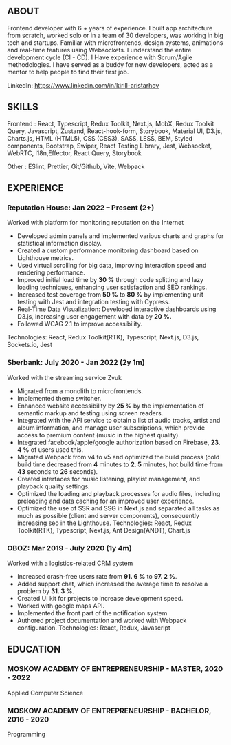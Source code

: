 ## ABOUT


Frontend developer with 6 + years of experience. I built app architecture from scratch,
worked solo or in a team of 30 developers, was working in big tech and startups. Familiar
with microfrontends, design systems, animations and real-time features using
Websockets. I understand the entire development cycle (CI - CD). I Have experience with
Scrum/Agile methodologies. I have served as a buddy for new developers, acted as a
mentor to help people to find their first job.

LinkedIn: https://www.linkedin.com/in/kirill-aristarhov

## SKILLS


Frontend : React, Typescript, Redux Toolkit, Next.js, MobX, Redux Toolkit Query, Javascript,
Zustand, React-hook-form, Storybook, Material UI, D3.js, Charts.js, HTML (HTML5), CSS
(CSS3), SASS, LESS, BEM, Styled components, Bootstrap, Swiper, React Testing Library, Jest, Websocket, WebRTC, i18n,Effector, React Query, Storybook

Other : ESlint, Prettier, Git/Github, Vite, Webpack



## EXPERIENCE

###  Reputation House: Jan 2022 – Present (2+)


Worked with platform for monitoring reputation on the Internet
- Developed admin panels and implemented various charts and graphs for statistical
information display.
- Created a custom performance monitoring dashboard based on Lighthouse metrics.
- Used virtual scrolling for big data, improving interaction speed and rendering
performance.
- Improved initial load time by **30 %** through code splitting and lazy loading techniques,
enhancing user satisfaction and SEO rankings.
- Increased test coverage from **50 %** to **80 %** by implementing unit testing with Jest and
integration testing with Cypress.
- Real-Time Data Visualization: Developed interactive dashboards using D3.js, increasing
user engagement with data by **20 %.**
- Followed WCAG 2.1 to improve accessibility.

Technologies: React, Redux Toolkit(RTK), Typescript, Next.js, D3.js, Sockets.io, Jest

### Sberbank: July 2020 - Jan 2022 (2y 1m)

Worked with the streaming service Zvuk

- Migrated from a monolith to microfrontends.
- Implemented theme switcher.
- Enhanced website accessibility by **25 %** by the implementation of semantic markup and
testing using screen readers.
- Integrated with the API service to obtain a list of audio tracks, artist and album
information, and manage user subscriptions, which provide access to premium content
(music in the highest quality).
- Integrated facebook/apple/google authorization based on Firebase, **23. 4 %** of users used
this.
- Migrated Webpack from v4 to v5 and optimized the build process (cold build time
decreased from **4** minutes to **2. 5** minutes, hot build time from **43** seconds to **26** seconds).
- Created interfaces for music listening, playlist management, and playback quality
settings.
- Optimized the loading and playback processes for audio files, including preloading and
data caching for an improved user experience.
- Optimized the use of SSR and SSG in Next.js and separated all tasks as much as possible
(client and server components), consequently increasing seo in the Lighthouse.
Technologies: React, Redux Toolkit(RTK), Typescript, Next.js, Ant Design(ANDT), Chart.js


### OBOZ: Mar 2019 - July 2020 (1y 4m)


Worked with a logistics-related CRM system

- Increased crash-free users rate from **91. 6 %** to **97. 2 %**.
- Added support chat, which increased the average time to resolve a problem by **31. 3 %**.
- Created UI kit for projects to increase development speed.
- Worked with google maps API.
- Implemented the front part of the notification system
- Authored project documentation and worked with Webpack configuration.
Technologies: React, Redux, Javascript

## EDUCATION

### MOSKOW ACADEMY OF ENTREPRENEURSHIP - MASTER, 2020 - 2022


Applied Computer Science

### MOSKOW ACADEMY OF ENTREPRENEURSHIP - BACHELOR, 2016 - 2020


Programming

